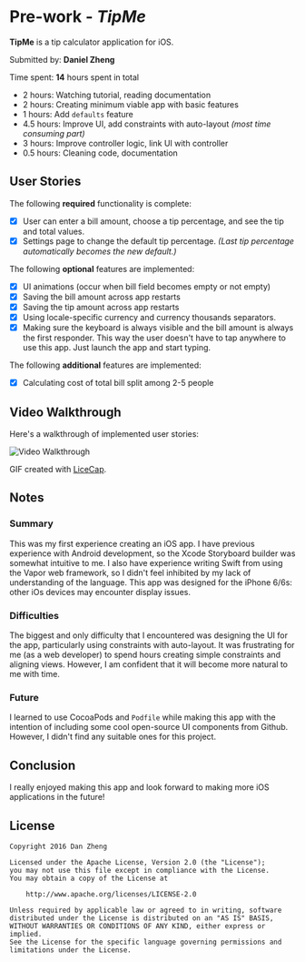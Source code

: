 # Pre-work - *TipMe*

**TipMe** is a tip calculator application for iOS.

Submitted by: **Daniel Zheng**

Time spent: **14** hours spent in total

- 2 hours: Watching tutorial, reading documentation
- 2 hours: Creating minimum viable app with basic features
- 1 hours: Add `defaults` feature
- 4.5 hours: Improve UI, add constraints with auto-layout *(most time consuming part)*
- 3 hours: Improve controller logic, link UI with controller
- 0.5 hours: Cleaning code, documentation

## User Stories

The following **required** functionality is complete:

* [x] User can enter a bill amount, choose a tip percentage, and see the tip and total values.
* [x] Settings page to change the default tip percentage. *(Last tip percentage automatically becomes the new default.)*

The following **optional** features are implemented:
* [x] UI animations (occur when bill field becomes empty or not empty)
* [x] Saving the bill amount across app restarts
* [x] Saving the tip amount across app restarts
* [x] Using locale-specific currency and currency thousands separators.
* [x] Making sure the keyboard is always visible and the bill amount is always the first responder. This way the user doesn't have to tap anywhere to use this app. Just launch the app and start typing.

The following **additional** features are implemented:

- [x] Calculating cost of total bill split among 2-5 people

## Video Walkthrough

Here's a walkthrough of implemented user stories:

<img src='http://i.imgur.com/tr2JqlH.gif' title='Video Walkthrough' width='' alt='Video Walkthrough' />

GIF created with [LiceCap](http://www.cockos.com/licecap/).

## Notes

### Summary

This was my first experience creating an iOS app. I have previous experience with Android development, so the Xcode Storyboard builder was somewhat intuitive to me. I also have experience writing Swift from using the Vapor web framework, so I didn't feel inhibited by my lack of understanding of the language. This app was designed for the iPhone 6/6s: other iOs devices may encounter display issues.

### Difficulties

The biggest and only difficulty that I encountered was designing the UI for the app, particularly using constraints with auto-layout. It was frustrating for me (as a web developer) to spend hours creating simple constraints and aligning views. However, I am confident that it will become more natural to me with time.

### Future

I learned to use CocoaPods and `Podfile` while making this app with the intention of including some cool open-source UI components from Github. However, I didn't find any suitable ones for this project.

## Conclusion

I really enjoyed making this app and look forward to making more iOS applications in the future!

## License

    Copyright 2016 Dan Zheng

    Licensed under the Apache License, Version 2.0 (the "License");
    you may not use this file except in compliance with the License.
    You may obtain a copy of the License at

        http://www.apache.org/licenses/LICENSE-2.0

    Unless required by applicable law or agreed to in writing, software
    distributed under the License is distributed on an "AS IS" BASIS,
    WITHOUT WARRANTIES OR CONDITIONS OF ANY KIND, either express or implied.
    See the License for the specific language governing permissions and
    limitations under the License.

